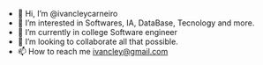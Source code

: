 - 👋 Hi, I’m @ivancleycarneiro
- 👀 I’m interested in Softwares, IA, DataBase, Tecnology and more.
- 🌱 I’m currently in college Software engineer
- 💞️ I’m looking to collaborate all that possible.
- 📫 How to reach me ivancley@gmail.com

<!---
ivancleycarneiro/ivancleycarneiro is a ✨ special ✨ repository because its `README.md` (this file) appears on your GitHub profile.
You can click the Preview link to take a look at your changes.
--->
